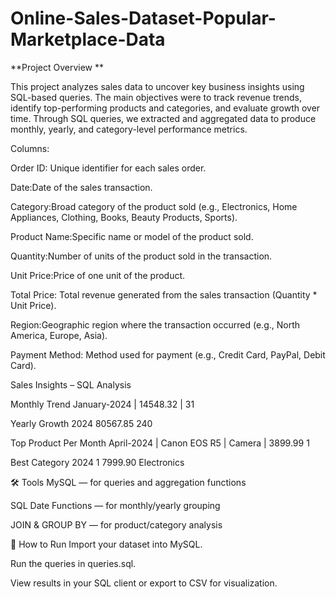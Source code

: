 # Online-Sales-Dataset-Popular-Marketplace-Data

**Project Overview **

This project analyzes sales data to uncover key business insights using SQL-based queries. The main objectives were to track revenue trends, identify top-performing products and categories, and evaluate growth over time.
Through SQL queries, we extracted and aggregated data to produce monthly, yearly, and category-level performance metrics.

Columns:

Order ID: Unique identifier for each sales order.

Date:Date of the sales transaction.

Category:Broad category of the product sold (e.g., Electronics, Home Appliances, Clothing, Books, Beauty Products, Sports).

Product Name:Specific name or model of the product sold.

Quantity:Number of units of the product sold in the transaction.

Unit Price:Price of one unit of the product.

Total Price: Total revenue generated from the sales transaction (Quantity * Unit Price).

Region:Geographic region where the transaction occurred (e.g., North America, Europe, Asia).

Payment Method: Method used for payment (e.g., Credit Card, PayPal, Debit Card).

Sales Insights – SQL Analysis

Monthly Trend
January-2024	| 14548.32 | 31

Yearly Growth
2024	80567.85	240

Top Product Per Month
April-2024 |	Canon EOS R5 | Camera |	3899.99	1

Best Category
2024	1	7999.90	Electronics

🛠 Tools
MySQL — for queries and aggregation functions

SQL Date Functions — for monthly/yearly grouping

JOIN & GROUP BY — for product/category analysis

🚀 How to Run
Import your dataset into MySQL.

Run the queries in queries.sql.

View results in your SQL client or export to CSV for visualization.
